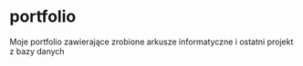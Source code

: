 # portfolio

Moje portfolio zawierające zrobione arkusze informatyczne i ostatni projekt z bazy danych
